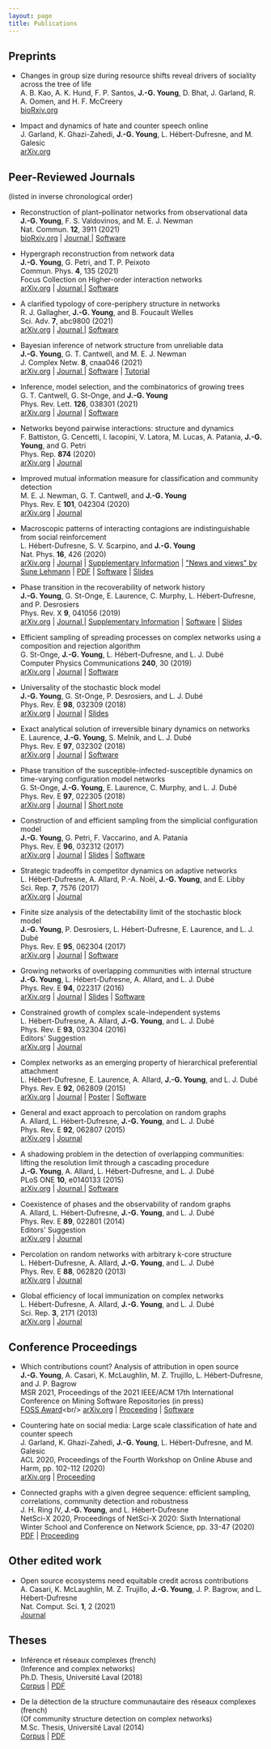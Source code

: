 ```yaml
---
layout: page
title: Publications
---
```


<span id="nav-preprints"></span>
## Preprints

* <span class="pub-title">Changes in group size during resource shifts reveal drivers of sociality across the tree of life</span><br/>
A. B. Kao, A. K. Hund, F. P. Santos, **J.-G. Young**, D. Bhat, J. Garland, R. A. Oomen, and H. F. McCreery<br/>
[bioRxiv.org](https://doi.org/10.1101/2020.03.17.994343)

* <span class="pub-title">Impact and dynamics of hate and counter speech online</span><br/>
J. Garland, K. Ghazi-Zahedi, **J.-G. Young**, L. Hébert-Dufresne, and M. Galesic<br/>
[arXiv.org](https://arxiv.org/abs/2009.08392) 


<div class="end-of-post"></div>

<span id="nav-journals"></span>
## Peer-Reviewed Journals

<p>(listed in inverse chronological order)</p>


* <span class="pub-title">Reconstruction of plant–pollinator networks from observational data</span><br/>
**J.-G. Young**, F. S. Valdovinos, and M. E. J. Newman <br/>
Nat. Commun. **12**, 3911 (2021)<br/>
[bioRxiv.org](https://www.biorxiv.org/content/10.1101/754077v2) | [Journal <i class="ai ai-open-access" aria-hidden="true"></i>](https://doi.org/10.1038/s41467-021-24149-x) |  [Software](https://github.com/jg-you/plant-pollinator-inference) 


* <span class="pub-title">Hypergraph reconstruction from network data</span><br/>
**J.-G. Young**, G. Petri, and T. P. Peixoto <br/>
Commun. Phys. **4**, 135 (2021)<br/>
<i class="fa fa-star" aria-hidden="true"></i> Focus Collection on Higher-order interaction networks<br/>
[arXiv.org](https://arxiv.org/abs/2008.04948) | [Journal <i class="ai ai-open-access" aria-hidden="true"></i>](https://doi.org/10.1038/s42005-021-00637-w)  |  [Software](https://graph-tool.skewed.de/static/doc/inference.html#graph_tool.inference.clique_decomposition.CliqueState) 

* <span class="pub-title">A clarified typology of core-periphery structure in networks</span><br/>
R. J. Gallagher, **J.-G. Young**, and B. Foucault Welles<br/>
Sci. Adv. **7**, abc9800 (2021) <br/>
[arXiv.org](https://arxiv.org/abs/2005.10191) | [Journal <i class="ai ai-open-access" aria-hidden="true"></i>](https://doi.org/10.1126/sciadv.abc9800) | [Software](https://github.com/ryanjgallagher/core_periphery_sbm) 

* <span class="pub-title">Bayesian inference of network structure from unreliable data</span><br/>
**J.-G. Young**, G. T. Cantwell, and M. E. J. Newman <br/>
J. Complex Netw. **8**, cnaa046 (2021) <br/>
[arXiv.org](https://arxiv.org/abs/2008.03334) | [Journal <i class="ai ai-open-access" aria-hidden="true"></i>](https://doi.org/10.1093/comnet/cnaa046) | [Software](https://github.com/jg-you/noisy-networks-measurements) | [Tutorial](https://github.com/jg-you/noisy-networks-measurements/blob/master/tutorial/tutorial.ipynb)

* <span class="pub-title">Inference, model selection, and the combinatorics of growing trees</span><br/>
G. T. Cantwell, G. St-Onge, and **J.-G. Young** <br/>
Phys. Rev. Lett. **126**, 038301 (2021)<br/>
[arXiv.org](https://arxiv.org/abs/1910.04788) | [Journal](https://doi.org/10.1103/PhysRevLett.126.038301) | [Software](https://github.com/gcant/temporal-recovery-tree-py)

* <span class="pub-title">Networks beyond pairwise interactions: structure and dynamics</span><br/>
F. Battiston, G. Cencetti, I. Iacopini, V. Latora, M. Lucas, A. Patania, **J.-G. Young**, and G. Petri <br/>
Phys. Rep. **874** (2020)<br/>
[arXiv.org](https://arxiv.org/abs/2006.01764) | [Journal <i class="ai ai-open-access" aria-hidden="true"></i>](https://doi.org/10.1016/j.physrep.2020.05.004)


* <span class="pub-title">Improved mutual information measure for classification and community detection</span><br/>
M. E. J. Newman, G. T. Cantwell, and **J.-G. Young** <br/>
Phys. Rev. E **101**, 042304 (2020)<br/>
[arXiv.org](https://arxiv.org/abs/1907.12581) | [Journal](https://doi.org/10.1103/PhysRevE.101.042304)


* <span class="pub-title">Macroscopic patterns of interacting contagions are indistinguishable from social reinforcement</span><br/>
L. Hébert-Dufresne, S. V. Scarpino, and **J.-G. Young** <br/>
Nat. Phys. **16**, 426 (2020)<br/>
[arXiv.org](https://arxiv.org/abs/1906.01147) | [Journal](https://doi.org/10.1038/s41567-020-0791-2) | [Supplementary Information](https://static-content.springer.com/esm/art%3A10.1038%2Fs41567-020-0791-2/MediaObjects/41567_2020_791_MOESM1_ESM.pdf) | ["News and views" by Sune Lehmann](https://www.nature.com/articles/s41567-020-0817-9.epdf?shared_access_token=WPV1ymOU9VdS86G9J1CqlNRgN0jAjWel9jnR3ZoTv0OTCQSm_WskCqpgL934ht-e0XiaJBsrRv9R_E6hNVPI1_ndb9rDvSmgpBLSzDSBztlSsmdDW-jfJYWvBwYm_g2IgksrPqEx4xSp2U6j95B12g%3D%3D&fbclid=IwAR0PTgJxh4Y24vGyvZniIeDNrqCuQuxmVjYKRv4iH9MxiukPWq7wwp34Vb4) | [PDF](http://scarpino.github.io/files/s41567-020-0791-2.pdf) | [Software](https://github.com/jg-you/complex-coinfection-inference/) | [Slides](https://speakerdeck.com/jgyou/bayesian-inference-of-effective-contagion-models-from-population-level-data)

* <span class="pub-title">Phase transition in the recoverability of network history</span><br/>
**J.-G. Young**, G. St-Onge, E. Laurence, C. Murphy, L. Hébert-Dufresne, and P. Desrosiers<br/>
Phys. Rev. X **9**, 041056 (2019) <br/>
[arXiv.org](https://arxiv.org/abs/1803.09191) | [Journal <i class="ai ai-open-access" aria-hidden="true"></i>](https://doi.org/10.1103/PhysRevX.9.041056) | [Supplementary Information](files/SI_archaeology_v2.pdf) | [Software](https://github.com/jg-you/network-archaeology) | [Slides](https://speakerdeck.com/jgyou/network-archaeology-phase-transition-in-the-recoverability-of-network-history)

* <span class="pub-title">Efficient sampling of spreading processes on complex networks using a composition and rejection algorithm</span><br/>
G. St-Onge, **J.-G. Young**, L. Hébert-Dufresne, and L. J. Dubé<br/>
Computer Physics Communications **240**, 30 (2019)<br/>
[arXiv.org](https://arxiv.org/abs/1808.05859) | [Journal](https://doi.org/10.1016/j.cpc.2019.02.008) | [Software](https://github.com/gstonge/spreading_CR)

* <span class="pub-title">Universality of the stochastic block model</span><br/>
**J.-G. Young**, G. St-Onge, P. Desrosiers, and L. J. Dubé<br/>
Phys. Rev. E **98**, 032309 (2018)<br/>
[arXiv.org](http://arxiv.org/abs/1806.04214) | [Journal](https://doi.org/10.1103/PhysRevE.98.032309) | [Slides](https://speakerdeck.com/jgyou/on-the-universality-of-the-stochastic-block-model) 

* <span class="pub-title">Exact analytical solution of irreversible binary dynamics on networks</span><br/>
E. Laurence,  **J.-G. Young**, S. Melnik, and L. J. Dubé<br/>
Phys. Rev. E **97**, 032302 (2018)<br/>
[arXiv.org](https://arxiv.org/abs/1711.02721) | [Journal](https://doi.org/10.1103/PhysRevE.97.032302) | [Software](https://github.com/laurencee9/exact_binary_dynamics)

* <span class="pub-title">Phase transition of the susceptible-infected-susceptible dynamics on time-varying configuration model networks</span><br/>
G. St-Onge, **J.-G. Young**, E. Laurence, C. Murphy, and L. J. Dubé<br/>
Phys. Rev. E **97**, 022305 (2018)<br/>
[arXiv.org](https://arxiv.org/abs/1709.09257) | [Journal](https://doi.org/10.1103/PhysRevE.97.022305) | [Short note](https://arxiv.org/abs/1701.01740)

* <span class="pub-title">Construction of and efficient sampling from the simplicial configuration model</span><br/>
**J.-G. Young**, G. Petri, F. Vaccarino, and A. Patania<br/>
Phys. Rev. E **96**, 032312 (2017)<br/>
[arXiv.org](https://arxiv.org/abs/1705.10298) | [Journal](https://doi.org/10.1103/PhysRevE.96.032312) | [Slides](https://speakerdeck.com/jgyou/construction-of-and-efficient-sampling-from-the-simplicial-configuration-model) | [Software](https://github.com/jg-you/scm) 

* <span class="pub-title">Strategic tradeoffs in competitor dynamics on adaptive networks</span><br/>
L. Hébert-Dufresne, A. Allard, P.-A. Noël, **J.-G. Young**,  and E. Libby<br/>
Sci. Rep. **7**, 7576 (2017)<br/>
[arXiv.org](http://arxiv.org/abs/1607.04632) | [Journal  <i class="ai ai-open-access" aria-hidden="true"></i>](http://dx.doi.org/10.1038/s41598-017-07621-x) 

* <span class="pub-title">Finite size analysis of the detectability limit of the stochastic block model</span><br/>
**J.-G. Young**, P. Desrosiers, L. Hébert-Dufresne, E. Laurence, and L. J. Dubé<br/>
Phys. Rev. E **95**, 062304 (2017)<br/>
[arXiv.org](https://arxiv.org/abs/1701.00062) | [Journal](http://dx.doi.org/10.1103/PhysRevE.95.062304) | [Software](https://github.com/jg-you/sbm_canonical_mcmc)

* <span class="pub-title">Growing networks of overlapping communities with internal structure</span><br/>
**J.-G. Young**, L. Hébert-Dufresne, A. Allard, and L. J. Dubé<br/>
Phys. Rev. E **94**, 022317 (2016)<br/>
[arXiv.org](http://arxiv.org/abs/1603.05566) | [Journal](http://dx.doi.org/10.1103/physreve.94.022317) | [Slides](https://speakerdeck.com/jgyou/structural-preferential-attachment-of-community-structure-and-its-relation-to-dunbars-number) | [Software](https://github.com/spa-networks/spa)

* <span class="pub-title">Constrained growth of complex scale-independent systems</span><br/>
L. Hébert-Dufresne, A. Allard, **J.-G. Young**, and L. J. Dubé<br/>
Phys. Rev. E **93**, 032304 (2016)<br/>
<i class="fa fa-star" aria-hidden="true"></i> Editors' Suggestion<br/>
[arXiv.org](http://arxiv.org/abs/1310.0112) | [Journal](http://dx.doi.org/10.1103/PhysRevE.93.032304)

* <span class="pub-title">Complex networks as an emerging property of hierarchical preferential attachment</span><br/>
 L. Hébert-Dufresne, E. Laurence, A. Allard, **J.-G. Young**, and L. J. Dubé<br/>
Phys. Rev. E **92**, 062809 (2015)<br/>
[arXiv.org](http://arxiv.org/abs/1312.0171) | [Journal](http://dx.doi.org/10.1103/PhysRevE.92.062809) | [Poster](files/netsci2014_LHDPoster.pdf) |  [Software](https://github.com/spa-networks/hpa)

* <span class="pub-title">General and exact approach to percolation on random graphs</span><br/>
 A. Allard, L. Hébert-Dufresne, **J.-G. Young**, and L. J. Dubé<br/>
Phys. Rev. E **92**, 062807 (2015)<br/>
[arXiv.org](http://arxiv.org/abs/1509.01207) | [Journal](http://dx.doi.org/10.1103/PhysRevE.92.062807)

* <span class="pub-title">A shadowing problem in the detection of overlapping communities:<br/>
lifting the resolution limit through a cascading procedure</span><br/>
**J.-G. Young**, A. Allard, L. Hébert-Dufresne, and L. J. Dubé<br/>
PLoS ONE **10**, e0140133 (2015)<br/>
[arXiv.org](http://arxiv.org/abs/1211.1364) | [Journal <i class="ai ai-open-access" aria-hidden="true"></i>](http://dx.doi.org/10.1371/journal.pone.0140133) | 
[Software](https://github.com/jg-you/cascading_detection)

* <span class="pub-title">Coexistence of phases and the observability of random graphs</span><br/>
A. Allard, L. Hébert-Dufresne, **J.-G. Young**, and L. J. Dubé<br/>
Phys. Rev. E **89**, 022801 (2014)<br/>
<i class="fa fa-star" aria-hidden="true"></i> Editors' Suggestion<br/>
[arXiv.org](http://arxiv.org/abs/1309.7983) | [Journal](http://dx.doi.org/10.1103/PhysRevE.89.022801)

* <span class="pub-title">Percolation on random networks with arbitrary k-core structure</span><br/>
L. Hébert-Dufresne, A. Allard, **J.-G. Young**, and L. J. Dubé<br/>
Phys. Rev. E **88**, 062820 (2013)<br/>
[arXiv.org](http://arxiv.org/abs/1308.6537) | [Journal](http://dx.doi.org/10.1103/PhysRevE.88.062820)

* <span class="pub-title">Global efficiency of local immunization on complex networks</span><br/>
L. Hébert-Dufresne, A. Allard, **J.-G. Young**, and L. J. Dubé<br/>
Sci. Rep. **3**, 2171 (2013)<br/>
[arXiv.org](http://arxiv.org/abs/1208.5768) | [Journal <i class="ai ai-open-access" aria-hidden="true"></i>](http://dx.doi.org/10.1038/srep02171) 

<div class="end-of-post"></div>

<span id="nav-proceedings"></span>

## Conference Proceedings

* <span class="pub-title">Which contributions count? Analysis of attribution in open source</span><br/>
**J.-G. Young**, A. Casari, K. McLaughlin, M. Z. Trujillo, L. Hébert-Dufresne, and J. P. Bagrow <br/>
MSR 2021, Proceedings of the 2021 IEEE/ACM 17th International Conference on Mining Software Repositories (in press)<br/>
<i class="fa fa-star" aria-hidden="true"></i> [FOSS Award](https://2021.msrconf.org/track/msr-2021-foss-award?)<br/>
[arXiv.org](https://arxiv.org/abs/2103.11007) | [Proceeding](https://www.computer.org/csdl/proceedings-article/msr/2021/871000a242/1tB7jssgRpu) | [Software](https://doi.org/10.6084/m9.figshare.13966898.v1)

* <span class="pub-title">Countering hate on social media: Large scale classification of hate and counter speech</span><br/>
J. Garland, K. Ghazi-Zahedi, **J.-G. Young**, L. Hébert-Dufresne, and M. Galesic<br/>
ACL 2020, Proceedings of the Fourth Workshop on Online Abuse and Harm, pp. 102-112 (2020)<br/>
[arXiv.org](https://arxiv.org/abs/2006.01974) | [Proceeding](https://www.aclweb.org/anthology/2020.alw-1.13/)

* <span class="pub-title">Connected graphs with a given degree sequence: efficient sampling, correlations, community detection and robustness</span><br/>
J. H. Ring IV, **J.-G. Young**, and L. Hébert-Dufresne <br/>
NetSci-X 2020, Proceedings of NetSci-X 2020: Sixth International Winter School and Conference on Network Science, pp. 33-47 (2020)<br/>
[PDF](/assets/CCM.pdf) | [Proceeding](https://link.springer.com/chapter/10.1007%2F978-3-030-38965-9_3)


<div class="end-of-post"></div>

<span id="nav-edited-work"></span>

## Other edited work

* <span class="pub-title">Open source ecosystems need equitable credit across contributions</span><br/>
A. Casari, K. McLaughlin, M. Z. Trujillo, **J.-G. Young**, J. P. Bagrow, and L. Hébert-Dufresne <br/>
Nat. Comput. Sci. **1**, 2 (2021)<br/>
[Journal <i class="ai ai-open-access" aria-hidden="true"></i>](https://www.nature.com/articles/s43588-020-00011-w) 


<div class="end-of-post"></div>

<span id="nav-theses"></span>
## Theses

* Inférence et réseaux complexes (french)<br/> 
(Inference and complex networks)<br/>
Ph.D. Thesis, Université Laval (2018)<br/>
[Corpus](https://corpus.ulaval.ca/jspui/handle/20.500.11794/31824) | [PDF](https://dynamicalab.github.io/assets/pdf/theses/young18_thesis.pdf) 

* De la détection de la structure communautaire des réseaux complexes (french)<br/> 
(Of community structure detection on complex networks)<br/>
M.Sc. Thesis, Université Laval (2014)<br/>
[Corpus](https://corpus.ulaval.ca/jspui/handle/20.500.11794/25472) | [PDF](http://dynamicalab.github.io/assets/pdf/theses/young14_master.pdf) 

